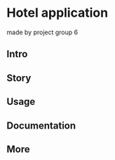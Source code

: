 # Hotel application
made by project group 6

## Intro

## Story

## Usage

## Documentation

## More